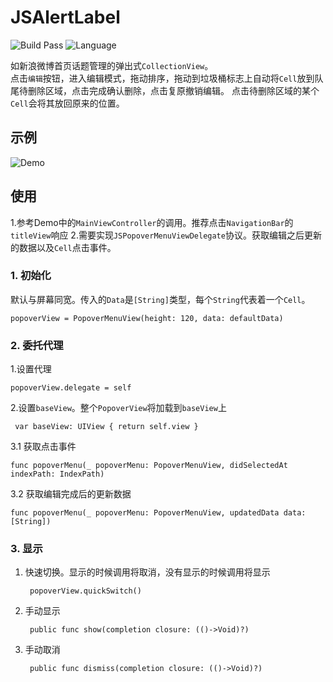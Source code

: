# JSAlertLabel
![Build Pass](https://img.shields.io/travis/rust-lang/rust.svg)
![Language](https://img.shields.io/badge/swift-4.0-orange.svg)

如新浪微博首页话题管理的弹出式`CollectionView`。  
点击`编辑`按钮，进入编辑模式，拖动排序，拖动到垃圾桶标志上自动将`Cell`放到队尾待删除区域，点击完成确认删除，点击复原撤销编辑。
点击待删除区域的某个`Cell`会将其放回原来的位置。

## 示例

![Demo](https://github.com/DevNewbee/JSPopoverMenu/blob/master/Demo.gif)

## 使用
1.参考Demo中的`MainViewController`的调用。推荐点击`NavigationBar`的`titleView`响应
2.需要实现`JSPopoverMenuViewDelegate`协议。获取编辑之后更新的数据以及`Cell`点击事件。
### 1. 初始化 
默认与屏幕同宽。传入的`Data`是`[String]`类型，每个`String`代表着一个`Cell`。

    popoverView = PopoverMenuView(height: 120, data: defaultData) 
 
    
### 2. 委托代理
1.设置代理 

    popoverView.delegate = self
    
    
2.设置`baseView`。整个`PopoverView`将加载到`baseView`上

	 var baseView: UIView { return self.view }


3.1 获取点击事件

    func popoverMenu(_ popoverMenu: PopoverMenuView, didSelectedAt indexPath: IndexPath) 
3.2 获取编辑完成后的更新数据

    func popoverMenu(_ popoverMenu: PopoverMenuView, updatedData data: [String])
### 3. 显示
1. 快速切换。显示的时候调用将取消，没有显示的时候调用将显示

        popoverView.quickSwitch()

2. 手动显示

        public func show(completion closure: (()->Void)?)

3. 手动取消

        public func dismiss(completion closure: (()->Void)?) 
